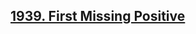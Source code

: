 <h2><a href="https://www.codingninjas.com/studio/problems/first-missing-positive_699946">1939. First Missing Positive

